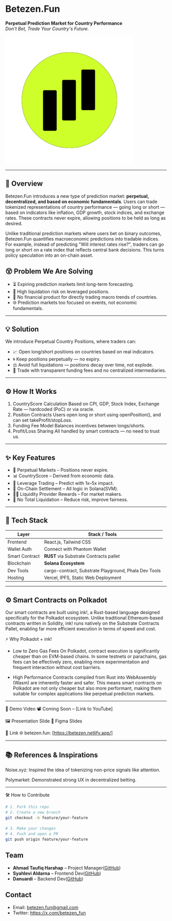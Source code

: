 # Betezen.Fun
**Perpetual Prediction Market for Country Performance**  
*Don't Bet, Trade Your Country's Future.*

<img src="assets/betezen.png" alt="Betezen Logo" width="400"/>

---

## 🧭 Overview
Betezen.Fun introduces a new type of prediction market: **perpetual, decentralized, and based on economic fundamentals**.
Users can trade tokenized representations of country performance — going long or short — based on indicators like inflation, GDP growth, stock indices, and exchange rates.
These contracts never expire, allowing positions to be held as long as desired.

Unlike traditional prediction markets where users bet on binary outcomes, 
Betezen.Fun quantifies macroeconomic predictions into tradable indices. 
For example, instead of predicting "Will interest rates rise?", traders can go 
long or short on a rate index that reflects central bank decisions. This turns 
policy speculation into an on-chain asset.

## 😵 Problem We Are Solving
- ⏳ Expiring prediction markets limit long-term forecasting.
- 💸 High liquidation risk on leveraged positions.
- 🧩 No financial product for directly trading macro trends of countries.
- 🌐 Prediction markets too focused on events, not economic fundamentals.

---

## 💡 Solution
We introduce Perpetual Country Positions, where traders can:
- 📈 Open long/short positions on countries based on real indicators.
- 🌀 Keep positions perpetually — no expiry.
- ⚖️ Avoid full liquidations — positions decay over time, not explode.
- 🤝 Trade with transparent funding fees and no centralized intermediaries.

---

## ⚙️ How It Works
1. CountryScore Calculation
   Based on CPI, GDP, Stock Index, Exchange Rate — hardcoded (PoC) or via oracle.
2. Position Contracts
   Users open long or short using openPosition(), and can set takeProfit/stopLoss.
3. Funding Fee Model
   Balances incentives between longs/shorts.
4. Profit/Loss Sharing
   All handled by smart contracts — no need to trust us.

---   

## ✨ Key Features
- 🔁 Perpetual Markets – Positions never expire.
- 📊 CountryScore – Derived from economic data.
- 🧠 Leverage Trading – Predict with 1x–5x impact.
- 🤖 On-Chain Settlement – All logic in Solana(SVM).
- 🧑‍🌾 Liquidity Provider Rewards – For market makers.
- 🔄 No Total Liquidation – Reduce risk, improve fairness.

---

## 🧪 Tech Stack
| Layer          | Stack / Tools                                           |
| -------------- | ------------------------------------------------------- |
| Frontend       | React.js, Tailwind CSS                                  |
| Wallet Auth    | Connect with Phantom Wallet                             |
| Smart Contract | **RUST** via Substrate Contracts pallet                 |
| Blockchain     | **Solana Ecosystem**                                    |
| Dev Tools      | cargo-contract, Substrate Playground, Phala Dev Tools   |
| Hosting        | Vercel, IPFS, Static Web Deployment                     |

---

## ⚙️ Smart Contracts on Polkadot
Our smart contracts are built using ink!, a Rust-based language designed specifically for the Polkadot ecosystem. Unlike traditional Ethereum-based contracts written in Solidity, ink! runs natively on the Substrate Contracts Pallet, enabling far more efficient execution in terms of speed and cost.

⚡ Why Polkadot + ink!
- Low to Zero Gas Fees
  On Polkadot, contract execution is significantly cheaper than on EVM-based chains. In some testnets or parachains, gas fees can be effectively zero, enabling more experimentation and frequent interaction without cost barriers.
  
- High Performance
  Contracts compiled from Rust into WebAssembly (Wasm) are inherently faster and safer. This means smart contracts on Polkadot are not only cheaper but also more performant, making them suitable for complex applications like perpetual prediction markets.

---

🎥 Demo Video
📽 Coming Soon – [Link to YouTube]

🖼 Presentation Slide
🧾 Figma Slides

🔗 Link
🌐 betezen.fun: [https://betezen.netlify.app/]

---

## 📚 References & Inspirations
Noise.xyz:
Inspired the idea of tokenizing non-price signals like attention.

Polymarket:
Demonstrated strong UX in decentralized betting.

---

🛠 How to Contribute

```bash
# 1. Fork this repo
# 2. Create a new branch
git checkout -b feature/your-feature

# 3. Make your changes
# 4. Push and open a PR
git push origin feature/your-feature
```

## Team
- **Ahmad Taufiq Harahap** – Project Manager([GitHub](https://github.com/AhmadTaufiq24))
- **Syahlevi Aldarna** – Frontend Dev([GitHub](https://github.com/syahlevi-aldarna))
- **Danuardi** – Backend Dev([GitHub](lihttps://github.com/Danuardi))

## Contact
- Email: betezen.fun@gmail.com
- Twitter: https://x.com/betezen_fun
